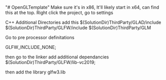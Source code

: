 "# OpenGLTemplate" 
Make sure it's in x86, It'll likely start in x64, can find this at the top.
Right click the project, go to settings

C++ 
Additional Directories
add this
$(SolutionDir)ThirdParty/GLAD/include
$(SolutionDir)ThirdParty/GLFW/include
$(SolutionDir)ThirdParty/GLM

Go to pre processor definitations

GLFW_INCLUDE_NONE;

then go to the linker
add additional dependancies
$(SolutionDir)ThirdParty/GLFW/lib-vc2019;

then add the library
glfw3.lib